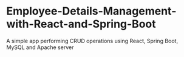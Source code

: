 # Employee-Details-Management-with-React-and-Spring-Boot
A simple app performing CRUD operations using React, Spring Boot, MySQL and Apache server
